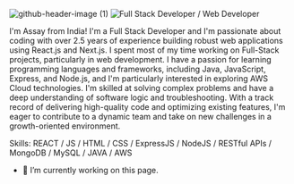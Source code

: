 ![github-header-image (1)](https://github.com/user-attachments/assets/9f22d25d-562c-46ab-9cbc-f5850a084d2a)
![Full Stack Developer / Web Developer](https://img.freepik.com/premium-photo/banner-young-girl-using-laptop-coding-progr-digital-native-gen-alpha-design_655090-558253.jpg)

I'm Assay from India! I'm a Full Stack Developer and I'm passionate about coding with over 2.5 years of experience building robust web applications using React.js and Next.js. I spent most of my time working on Full-Stack projects, particularly in web development. I have a passion for learning programming languages and frameworks, including Java, JavaScript, Express, and Node.js, and I'm particularly interested in exploring AWS Cloud technologies. I'm skilled at solving complex problems and have a deep understanding of software logic and troubleshooting. With a track record of delivering high-quality code and optimizing existing features, I'm eager to contribute to a dynamic team and take on new challenges in a growth-oriented environment.

Skills: REACT / JS / HTML / CSS / ExpressJS / NodeJS / RESTful APIs / MongoDB / MySQL / JAVA / AWS 

- 🔭 I’m currently working on this page. 
